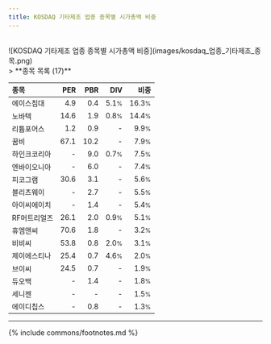 ```yaml
---
title: KOSDAQ 기타제조 업종 종목별 시가총액 비중
---
```

<br>
![KOSDAQ 기타제조 업종 종목별 시가총액 비중](images/kosdaq_업종_기타제조_종목.png)
<br>
> **종목 목록 (17)**<a id="list"></a>

| **종목** | **PER** | **PBR** | **DIV** | **비중** |
| :------- | ------: | ------: | ------: | -------: |
| 에이스침대 | 4.9<small></small> | 0.4<small></small> | 5.1<small>%</small> | 16.3<small>%</small> |
| 노바텍 | 14.6<small></small> | 1.9<small></small> | 0.8<small>%</small> | 14.4<small>%</small> |
| 리튬포어스 | 1.2<small></small> | 0.9<small></small> | - | 9.9<small>%</small> |
| 꿈비 | 67.1<small></small> | 10.2<small></small> | - | 7.9<small>%</small> |
| 하인크코리아 | - | 9.0<small></small> | 0.7<small>%</small> | 7.5<small>%</small> |
| 엔바이오니아 | - | 6.0<small></small> | - | 7.4<small>%</small> |
| 피코그램 | 30.6<small></small> | 3.1<small></small> | - | 5.6<small>%</small> |
| 블리츠웨이 | - | 2.7<small></small> | - | 5.5<small>%</small> |
| 아이씨에이치 | - | 1.4<small></small> | - | 5.4<small>%</small> |
| RF머트리얼즈 | 26.1<small></small> | 2.0<small></small> | 0.9<small>%</small> | 5.1<small>%</small> |
| 휴엠앤씨 | 70.6<small></small> | 1.8<small></small> | - | 3.2<small>%</small> |
| 비비씨 | 53.8<small></small> | 0.8<small></small> | 2.0<small>%</small> | 3.1<small>%</small> |
| 제이에스티나 | 25.4<small></small> | 0.7<small></small> | 4.6<small>%</small> | 2.0<small>%</small> |
| 브이씨 | 24.5<small></small> | 0.7<small></small> | - | 1.9<small>%</small> |
| 듀오백 | - | 1.4<small></small> | - | 1.8<small>%</small> |
| 세니젠 | - | - | - | 1.5<small>%</small> |
| 에이디칩스 | - | 0.8<small></small> | - | 1.3<small>%</small> |

---
{% include commons/footnotes.md %}